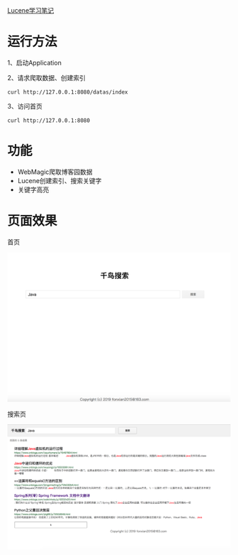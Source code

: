 [Lucene学习笔记](https://github.com/fonxian/surfbird-search/wiki)


# 运行方法

1、启动Application

2、请求爬取数据、创建索引
```
curl http://127.0.0.1:8080/datas/index
```
3、访问首页
```
curl http://127.0.0.1:8080
```
# 功能
- WebMagic爬取博客园数据
- Lucene创建索引、搜索关键字
- 关键字高亮

# 页面效果

首页

![image.png](img/search-1.png)

搜索页

![image.png](img/search-2.png)
